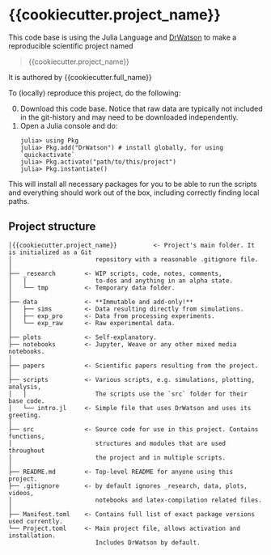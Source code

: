 # {{cookiecutter.project_name}}

This code base is using the Julia Language and [DrWatson](https://juliadynamics.github.io/DrWatson.jl/stable/)
to make a reproducible scientific project named
> {{cookiecutter.project_name}}

It is authored by {{cookiecutter.full_name}}

To (locally) reproduce this project, do the following:

0. Download this code base. Notice that raw data are typically not included in the
   git-history and may need to be downloaded independently.
1. Open a Julia console and do:
   ```
   julia> using Pkg
   julia> Pkg.add("DrWatson") # install globally, for using `quickactivate`
   julia> Pkg.activate("path/to/this/project")
   julia> Pkg.instantiate()
   ```

This will install all necessary packages for you to be able to run the scripts and
everything should work out of the box, including correctly finding local paths.


## Project structure

```
│{{cookiecutter.project_name}}          <- Project's main folder. It is initialized as a Git
│                       repository with a reasonable .gitignore file.
│
├── _research        <- WIP scripts, code, notes, comments,
│   |                   to-dos and anything in an alpha state.
│   └── tmp          <- Temporary data folder.
│
├── data             <- **Immutable and add-only!**
│   ├── sims         <- Data resulting directly from simulations.
│   ├── exp_pro      <- Data from processing experiments.
│   └── exp_raw      <- Raw experimental data.
│
├── plots            <- Self-explanatory.
├── notebooks        <- Jupyter, Weave or any other mixed media notebooks.
│
├── papers           <- Scientific papers resulting from the project.
│
├── scripts          <- Various scripts, e.g. simulations, plotting, analysis,
│   │                   The scripts use the `src` folder for their base code.
│   └── intro.jl     <- Simple file that uses DrWatson and uses its greeting.
│
├── src              <- Source code for use in this project. Contains functions,
│                       structures and modules that are used throughout
│                       the project and in multiple scripts.
│
├── README.md        <- Top-level README for anyone using this project.
├── .gitignore       <- by default ignores _research, data, plots, videos,
│                       notebooks and latex-compilation related files.
│
├── Manifest.toml    <- Contains full list of exact package versions used currently.
└── Project.toml     <- Main project file, allows activation and installation.
                        Includes DrWatson by default.
```
